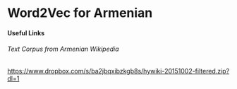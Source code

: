 # Word2Vec for Armenian
#### Useful Links
###### Text Corpus from Armenian Wikipedia
https://www.dropbox.com/s/ba2jbqxibzkgb8s/hywiki-20151002-filtered.zip?dl=1

